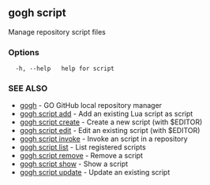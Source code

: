## gogh script

Manage repository script files

### Options

```
  -h, --help   help for script
```

### SEE ALSO

* [gogh](gogh.md)	 - GO GitHub local repository manager
* [gogh script add](gogh_script_add.md)	 - Add an existing Lua script as script
* [gogh script create](gogh_script_create.md)	 - Create a new script (with $EDITOR)
* [gogh script edit](gogh_script_edit.md)	 - Edit an existing script (with $EDITOR)
* [gogh script invoke](gogh_script_invoke.md)	 - Invoke an script in a repository
* [gogh script list](gogh_script_list.md)	 - List registered scripts
* [gogh script remove](gogh_script_remove.md)	 - Remove a script
* [gogh script show](gogh_script_show.md)	 - Show a script
* [gogh script update](gogh_script_update.md)	 - Update an existing script

